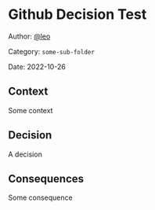 # Github Decision Test

Author: [@leo](slack://user?team=T07S201BJ&id=U07S201C0)

Category: `some-sub-folder`

Date: 2022-10-26

## Context

Some context

## Decision

A decision

## Consequences

Some consequence